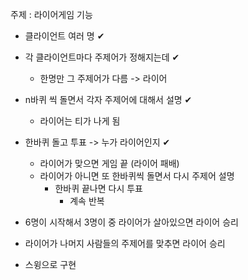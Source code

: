 주제 : 라이어게임
기능
- 클라이언트 여러 명 ✔
- 각 클라이언트마다 주제어가 정해지는데 ✔
   - 한명만 그 주제어가 다름 -> 라이어 
- n바퀴 씩 돌면서 각자 주제어에 대해서 설명 ✔ 
   - 라이어는 티가 나게 됨 
- 한바퀴 돌고 투표 -> 누가 라이어인지 ✔
   - 라이어가 맞으면 게임 끝 (라이어 패배)
   - 라이어가 아니면 또 한바퀴씩 돌면서 다시 주제어 설명
      - 한바퀴 끝나면 다시 투표 
         -  계속 반복


- 6명이 시작해서 3명이 중 라이어가 살아있으면 라이어 승리
- 라이어가 나머지 사람들의 주제어를 맞추면 라이어 승리



- 스윙으로 구현
